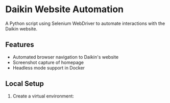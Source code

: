 # Daikin Website Automation

A Python script using Selenium WebDriver to automate interactions with the Daikin website.

## Features
- Automated browser navigation to Daikin's website
- Screenshot capture of homepage
- Headless mode support in Docker

## Local Setup

1. Create a virtual environment: 